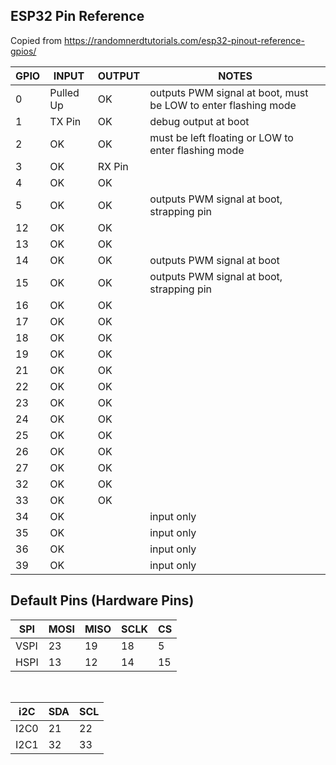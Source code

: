## ESP32 Pin Reference
Copied from https://randomnerdtutorials.com/esp32-pinout-reference-gpios/

| GPIO | INPUT     | OUTPUT | NOTES |
| ---- | --------- | ------ | ----  |
| 0    | Pulled Up | OK     | outputs PWM signal at boot, must be LOW to enter flashing mode |
| 1    | TX Pin    | OK     | debug output at boot |
| 2    | OK        | OK     | must be left floating or LOW to enter flashing mode |
| 3    | OK        | RX Pin | |
| 4    | OK        | OK     | |
| 5    | OK        | OK     | outputs PWM signal at boot, strapping pin |
| 12   | OK        | OK     | |
| 13   | OK        | OK     | |
| 14   | OK        | OK     | outputs PWM signal at boot |
| 15   | OK        | OK     | outputs PWM signal at boot, strapping pin |
| 16   | OK        | OK     | |
| 17   | OK        | OK     | |
| 18   | OK        | OK     | |
| 19   | OK        | OK     | |
| 21   | OK        | OK     | |
| 22   | OK        | OK     | |
| 23   | OK        | OK     | |
| 24   | OK        | OK     | |
| 25   | OK        | OK     | |
| 26   | OK        | OK     | |
| 27   | OK        | OK     | |
| 32   | OK        | OK     | |
| 33   | OK        | OK     | |
| 34   | OK        |        | input only |
| 35   | OK        |        | input only |
| 36   | OK        |        | input only |
| 39   | OK        |        | input only |


## Default Pins (Hardware Pins)

| SPI	    | MOSI	        | MISO	        | SCLK	        | CS        |
|-----------|---------------|---------------|---------------|-----------|
| VSPI	    | 23	        | 19    	    | 18	        | 5         |
| HSPI	    | 13	        | 12	        | 14	        | 15        |


<br>

| i2C     | SDA     | SCL   |
|---------|---------|-------|
| I2C0    | 21      | 22    |
| I2C1    | 32      | 33    |